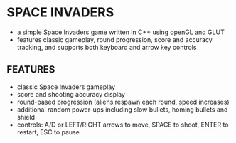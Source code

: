 # SPACE INVADERS
- a simple Space Invaders game written in C++ using openGL and GLUT
- features classic gameplay, round progression, score and accuracy tracking, and supports both keyboard and arrow key controls

## FEATURES
- classic Space Invaders gameplay
- score and shooting accuracy display
- round-based progression (aliens respawn each round, speed increases)
- additional random power-ups including slow bullets, homing bullets and shield
- controls: A/D or LEFT/RIGHT arrows to move, SPACE to shoot, ENTER to restart, ESC to pause
